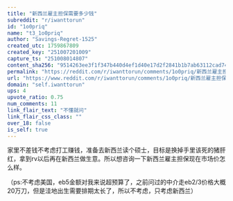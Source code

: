 ```yaml
---
title: "新西兰雇主担保需要多少钱"
subreddit: "r/iwanttorun"
id: "1o0priq"
name: "t3_1o0priq"
author: "Savings-Regret-1525"
created_utc: 1759867809
created_key: "251007201009"
capture_ts: "251008014807"
content_sha256: "9514263ee3f1f347b440d4ef1d40e17d2f2841b1b7ab63112cad748ba63eae3f"
permalink: "https://reddit.com/r/iwanttorun/comments/1o0priq/新西兰雇主担保需要多少钱/"
url: "https://www.reddit.com/r/iwanttorun/comments/1o0priq/新西兰雇主担保需要多少钱/"
domain: "self.iwanttorun"
ups: 4
upvote_ratio: 0.75
num_comments: 11
link_flair_text: "不懂就问"
link_flair_css_class: ""
over_18: false
is_self: true
---
```


家里不差钱不考虑打工赚钱，准备去新西兰读个硕士，目标是换掉手里该死的猪肝红，拿到rv以后再在新西兰做生意。所以想咨询一下新西兰雇主担保现在市场价怎么样。

（ps:不考虑美国，eb5金额对我来说超预算了，之前问过的中介走eb2/3价格大概20万刀，但是洼地出生需要排期太长了，所以不考虑，只考虑新西兰）
